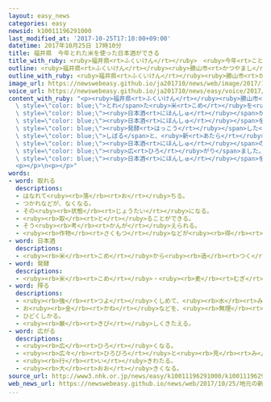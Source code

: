```yaml
---
layout: easy_news
categories: easy
newsid: k10011196291000
last_modified_at: '2017-10-25T17:10:00+09:00'
datetime: 2017年10月25日 17時10分
title: 福井県　今年とれた米を使った日本酒ができる
title_with_ruby: <ruby>福井県<rt>ふくいけん</rt></ruby>　<ruby>今年<rt>ことし</rt></ruby>とれた<ruby>米<rt>こめ</rt></ruby>を<ruby>使<rt>つか</rt></ruby>った<ruby>日本酒<rt>にほんしゅ</rt></ruby>ができる
outline: <ruby>福井県<rt>ふくいけん</rt></ruby><ruby>勝山市<rt>かつやまし</rt></ruby>で１００<ruby>年<rt>ねん</rt></ruby><ruby>以上<rt>いじょう</rt></ruby><ruby>続<rt>つづ</rt></ruby>いているお<ruby>酒<rt>さけ</rt></ruby>の<ruby>会社<rt>かいしゃ</rt></ruby>で<ruby>２４日<rt>にじゅうよっか</rt></ruby>、<ruby>今年<rt>ことし</rt></ruby>とれた<ruby>米<rt>こめ</rt></ruby>を<ruby>使<rt>つか</rt></ruby>った<ruby>日本酒<rt>にほんしゅ</rt></ruby>ができました。
outline_with_ruby: <ruby>福井県<rt>ふくいけん</rt></ruby><ruby>勝山市<rt>かつやまし</rt></ruby>で１００<ruby>年<rt>ねん</rt></ruby><ruby>以上<rt>いじょう</rt></ruby><ruby>続<rt>つづ</rt></ruby>いているお<ruby>酒<rt>さけ</rt></ruby>の<ruby>会社<rt>かいしゃ</rt></ruby>で<ruby>２４日<rt>にじゅうよっか</rt></ruby>、<ruby>今年<rt>ことし</rt></ruby>とれた<ruby>米<rt>こめ</rt></ruby>を<ruby>使<rt>つか</rt></ruby>った<ruby>日本酒<rt>にほんしゅ</rt></ruby>ができました。
image_url: https://newswebeasy.github.io/ja201710/news/web/image/2017/10/25/K10011196291_1710242102_1710250118_01_02.jpg
voice_url: https://newswebeasy.github.io/ja201710/news/easy/voice/2017/10/25/k10011196291000.mp3
content_with_ruby: "<p><ruby>福井県<rt>ふくいけん</rt></ruby><ruby>勝山市<rt>かつやまし</rt></ruby>で１００<ruby>年<rt>ねん</rt></ruby><ruby>以上<rt>いじょう</rt></ruby><ruby>続<rt>つづ</rt></ruby>いているお<ruby>酒<rt>さけ</rt></ruby>の<ruby>会社<rt>かいしゃ</rt></ruby>で<ruby>２４日<rt>にじゅうよっか</rt></ruby>、<ruby>今年<rt>ことし</rt></ruby><span\
  \ style=\"color: blue;\">とれ</span>た<ruby>米<rt>こめ</rt></ruby>を<ruby>使<rt>つか</rt></ruby>った<span\
  \ style=\"color: blue;\"><ruby>日本酒<rt>にほんしゅ</rt></ruby></span>ができました。<ruby>会社<rt>かいしゃ</rt></ruby>では、１０<ruby>月<rt>がつ</rt></ruby>の<ruby>初<rt>はじ</rt></ruby>めからこの<span\
  \ style=\"color: blue;\"><ruby>日本酒<rt>にほんしゅ</rt></ruby></span>をつくっていました。</p>\n<p><span\
  \ style=\"color: blue;\"><ruby>発酵<rt>はっこう</rt></ruby></span>した<ruby>米<rt>こめ</rt></ruby>を<ruby>大<rt>おお</rt></ruby>きな<ruby>機械<rt>きかい</rt></ruby>で<span\
  \ style=\"color: blue;\">しぼる</span>と、<ruby>新<rt>あたら</rt></ruby>しくできたお<ruby>酒<rt>さけ</rt></ruby>が<ruby>出<rt>で</rt></ruby>てきます。<ruby>建物<rt>たてもの</rt></ruby>の<ruby>中<rt>なか</rt></ruby>には、<span\
  \ style=\"color: blue;\"><ruby>日本酒<rt>にほんしゅ</rt></ruby></span>のいい<ruby>匂<rt>にお</rt></ruby>いが<span\
  \ style=\"color: blue;\"><ruby>広<rt>ひろ</rt></ruby>がり</span>ました。</p>\n<p><ruby>会社<rt>かいしゃ</rt></ruby>の<ruby>人<rt>ひと</rt></ruby>は「<ruby>新<rt>あたら</rt></ruby>しくできた<span\
  \ style=\"color: blue;\"><ruby>日本酒<rt>にほんしゅ</rt></ruby></span>をおいしい<ruby>食<rt>た</rt></ruby>べ<ruby>物<rt>もの</rt></ruby>と<ruby>一緒<rt>いっしょ</rt></ruby>に<ruby>楽<rt>たの</rt></ruby>しんでほしいと<ruby>思<rt>おも</rt></ruby>います」と<ruby>話<rt>はな</rt></ruby>していました。</p>\n\
  <p></p>\n<p></p>"
words:
- word: 取れる
  descriptions:
  - はなれて<ruby><rb>落</rb><rt>お</rt></ruby>ちる。
  - つかれなどが、なくなる。
  - その<ruby><rb>状態</rb><rt>じょうたい</rt></ruby>になる。
  - <ruby><rb>取</rb><rt>と</rt></ruby>ることができる。
  - そう<ruby><rb>考</rb><rt>かんが</rt></ruby>えられる。
  - <ruby><rb>作物</rb><rt>さくもつ</rt></ruby>などが<ruby><rb>得</rb><rt>え</rt></ruby>られる。
- word: 日本酒
  descriptions:
  - <ruby><rb>米</rb><rt>こめ</rt></ruby>から<ruby><rb>造</rb><rt>つく</rt></ruby>る、<ruby><rb>日本特有</rb><rt>にっぽんとくゆう</rt></ruby>の<ruby><rb>酒</rb><rt>さけ</rt></ruby>。<ruby><rb>清酒</rb><rt>せいしゅ</rt></ruby>。
- word: 発酵
  descriptions:
  - <ruby><rb>米</rb><rt>こめ</rt></ruby>・<ruby><rb>麦</rb><rt>むぎ</rt></ruby>・<ruby><rb>豆</rb><rt>まめ</rt></ruby>・<ruby><rb>牛乳</rb><rt>ぎゅうにゅう</rt></ruby>などに、<ruby><rb>酵母菌</rb><rt>こうぼきん</rt></ruby>やバクテリアがはたらいて、アルコールや、<ruby><rb>乳酸</rb><rt>にゅうさん</rt></ruby>などができること。<ruby><rb>酒</rb><rt>さけ</rt></ruby>・みそ・チーズなどをつくるのに<ruby><rb>利用</rb><rt>りよう</rt></ruby>する。
- word: 搾る
  descriptions:
  - <ruby><rb>強</rb><rt>つよ</rt></ruby>くしめて、<ruby><rb>水</rb><rt>みず</rt></ruby>けを<ruby><rb>出</rb><rt>だ</rt></ruby>す。
  - お<ruby><rb>金</rb><rt>かね</rt></ruby>などを、<ruby><rb>無理</rb><rt>むり</rt></ruby>に<ruby><rb>取</rb><rt>と</rt></ruby>り<ruby><rb>立</rb><rt>た</rt></ruby>てる。
  - ひどくしかる。
  - <ruby><rb>厳</rb><rt>きび</rt></ruby>しくきたえる。
- word: 広がる
  descriptions:
  - <ruby><rb>広</rb><rt>ひろ</rt></ruby>くなる。
  - <ruby><rb>広々</rb><rt>ひろびろ</rt></ruby>と<ruby><rb>見</rb><rt>み</rt></ruby>わたせる。
  - <ruby><rb>行</rb><rt>い</rt></ruby>きわたる。
  - <ruby><rb>大</rb><rt>おお</rt></ruby>きくなる。
source_url: http://www3.nhk.or.jp/news/easy/k10011196291000/k10011196291000.html
web_news_url: https://newswebeasy.github.io/news/web/2017/10/25/地元の新米仕込んだ新酒の初しぼり-福井
...
```

